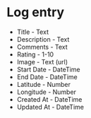 # Log entry

*   Title - Text
*   Description - Text
*   Comments - Text
*   Rating - 1-10
*   Image - Text (url)
*   Start Date - DateTime
*   End Date - DateTime
*   Latitude - Number
*   Longitude - Number
*   Created At - DateTime
*   Updated At - DateTime